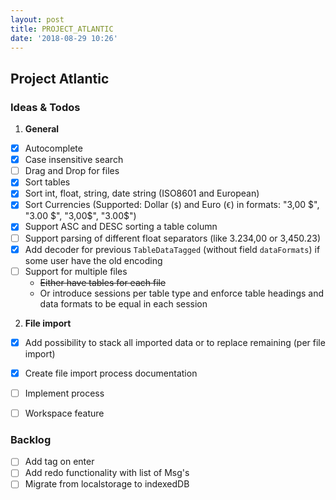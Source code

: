```yaml
---
layout: post
title: PROJECT_ATLANTIC
date: '2018-08-29 10:26'
---
```


## Project Atlantic

### Ideas & Todos

1. **General**

- [x] Autocomplete
- [x] Case insensitive search
- [ ] Drag and Drop for files
- [x] Sort tables
- [x] Sort int, float, string, date string (ISO8601 and European)
- [x] Sort Currencies (Supported: Dollar (`$`) and Euro (`€`) in formats: "3,00 $", "3.00 $", "3,00$", "3.00$")
- [x] Support ASC and DESC sorting a table column
- [ ] Support parsing of different float separators (like 3.234,00 or 3,450.23)
- [x] Add decoder for previous `TableDataTagged` (without field `dataFormats`) if some user have the old encoding
- [ ] Support for multiple files
  - ~~Either have tables for each file~~
  - Or introduce sessions per table type and enforce table headings and data formats to be equal in each session

2. **File import**
- [x] Add possibility to stack all imported data or to replace remaining (per file import)
- [x] Create file import process documentation
- [ ] Implement process
- [ ] Workspace feature



### Backlog

- [ ] Add tag on enter
- [ ] Add redo functionality with list of Msg's
- [ ] Migrate from localstorage to indexedDB